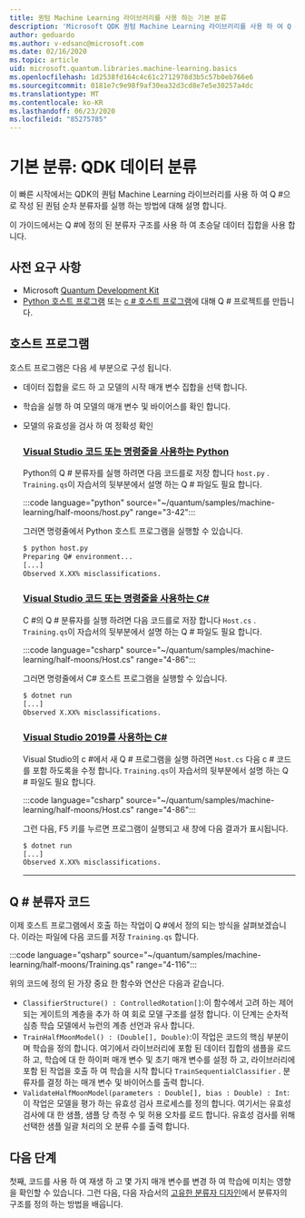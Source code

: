 ```yaml
---
title: 퀀텀 Machine Learning 라이브러리를 사용 하는 기본 분류
description: 'Microsoft QDK 퀀텀 Machine Learning 라이브러리를 사용 하 여 Q #으로 작성 된 퀀텀 순차 분류자를 실행 하는 방법에 대해 알아봅니다.'
author: geduardo
ms.author: v-edsanc@microsoft.com
ms.date: 02/16/2020
ms.topic: article
uid: microsoft.quantum.libraries.machine-learning.basics
ms.openlocfilehash: 1d2538fd164c4c61c2712978d3b5c57b0eb766e6
ms.sourcegitcommit: 0181e7c9e98f9af30ea32d3cd8e7e5e30257a4dc
ms.translationtype: MT
ms.contentlocale: ko-KR
ms.lasthandoff: 06/23/2020
ms.locfileid: "85275785"
---
```

# <a name="basic-classification-classify-data-with-the-qdk"></a>기본 분류: QDK 데이터 분류

이 빠른 시작에서는 QDK의 퀀텀 Machine Learning 라이브러리를 사용 하 여 Q #으로 작성 된 퀀텀 순차 분류자를 실행 하는 방법에 대해 설명 합니다. 

이 가이드에서는 Q #에 정의 된 분류자 구조를 사용 하 여 초승달 데이터 집합을 사용 합니다.

## <a name="prerequisites"></a>사전 요구 사항

- Microsoft [Quantum Development Kit](xref:microsoft.quantum.install)
- [Python 호스트 프로그램](xref:microsoft.quantum.install.python) 또는 [c # 호스트 프로그램](xref:microsoft.quantum.install.cs)에 대해 Q # 프로젝트를 만듭니다.

## <a name="host-program"></a>호스트 프로그램

호스트 프로그램은 다음 세 부분으로 구성 됩니다.

- 데이터 집합을 로드 하 고 모델의 시작 매개 변수 집합을 선택 합니다.
- 학습을 실행 하 여 모델의 매개 변수 및 바이어스를 확인 합니다.
- 모델의 유효성을 검사 하 여 정확성 확인

    ### <a name="python-with-visual-studio-code-or-the-command-line"></a>[Visual Studio 코드 또는 명령줄을 사용하는 Python](#tab/tabid-python)

    Python의 Q # 분류자를 실행 하려면 다음 코드를로 저장 합니다 `host.py` . `Training.qs`이 자습서의 뒷부분에서 설명 하는 Q # 파일도 필요 합니다.

    :::code language="python" source="~/quantum/samples/machine-learning/half-moons/host.py" range="3-42":::

    그러면 명령줄에서 Python 호스트 프로그램을 실행할 수 있습니다.

    ```bash
    $ python host.py
    Preparing Q# environment...
    [...]
    Observed X.XX% misclassifications.
    ```

    ### <a name="c-with-visual-studio-code-or-the-command-line"></a>[Visual Studio 코드 또는 명령줄을 사용하는 C#](#tab/tabid-csharp)

    C #의 Q # 분류자를 실행 하려면 다음 코드를로 저장 합니다 `Host.cs` . `Training.qs`이 자습서의 뒷부분에서 설명 하는 Q # 파일도 필요 합니다.

    :::code language="csharp" source="~/quantum/samples/machine-learning/half-moons/Host.cs" range="4-86":::

    그러면 명령줄에서 C# 호스트 프로그램을 실행할 수 있습니다.

    ```bash
    $ dotnet run
    [...]
    Observed X.XX% misclassifications.
    ```

    ### <a name="c-with-visual-studio-2019"></a>[Visual Studio 2019를 사용하는 C#](#tab/tabid-vs2019)

    Visual Studio의 c #에서 새 Q # 프로그램을 실행 하려면 `Host.cs` 다음 c # 코드를 포함 하도록을 수정 합니다. `Training.qs`이 자습서의 뒷부분에서 설명 하는 Q # 파일도 필요 합니다.

    :::code language="csharp" source="~/quantum/samples/machine-learning/half-moons/Host.cs" range="4-86":::

    그런 다음, F5 키를 누르면 프로그램이 실행되고 새 창에 다음 결과가 표시됩니다. 

    ```bash
    $ dotnet run
    [...]
    Observed X.XX% misclassifications.
    ```
    ***

## <a name="q-classifier-code"></a>Q \# 분류자 코드

이제 호스트 프로그램에서 호출 하는 작업이 Q #에서 정의 되는 방식을 살펴보겠습니다.
이라는 파일에 다음 코드를 저장 `Training.qs` 합니다.

:::code language="qsharp" source="~/quantum/samples/machine-learning/half-moons/Training.qs" range="4-116":::

위의 코드에 정의 된 가장 중요 한 함수와 연산은 다음과 같습니다.

- `ClassifierStructure() : ControlledRotation[]`:이 함수에서 고려 하는 제어 되는 게이트의 계층을 추가 하 여 회로 모델 구조를 설정 합니다. 이 단계는 순차적 심층 학습 모델에서 뉴런의 계층 선언과 유사 합니다.
- `TrainHalfMoonModel() : (Double[], Double)`:이 작업은 코드의 핵심 부분이 며 학습을 정의 합니다. 여기에서 라이브러리에 포함 된 데이터 집합의 샘플을 로드 하 고, 학습에 대 한 하이퍼 매개 변수 및 초기 매개 변수를 설정 하 고, 라이브러리에 포함 된 작업을 호출 하 여 학습을 시작 합니다 `TrainSequentialClassifier` . 분류자를 결정 하는 매개 변수 및 바이어스를 출력 합니다.
- `ValidateHalfMoonModel(parameters : Double[], bias : Double) : Int`:이 작업은 모델을 평가 하는 유효성 검사 프로세스를 정의 합니다. 여기서는 유효성 검사에 대 한 샘플, 샘플 당 측정 수 및 허용 오차를 로드 합니다. 유효성 검사를 위해 선택한 샘플 일괄 처리의 오 분류 수를 출력 합니다.

## <a name="next-steps"></a>다음 단계

첫째, 코드를 사용 하 여 재생 하 고 몇 가지 매개 변수를 변경 하 여 학습에 미치는 영향을 확인할 수 있습니다. 그런 다음, 다음 자습서의 [고유한 분류자 디자인](xref:microsoft.quantum.libraries.machine-learning.design)에서 분류자의 구조를 정의 하는 방법을 배웁니다.
